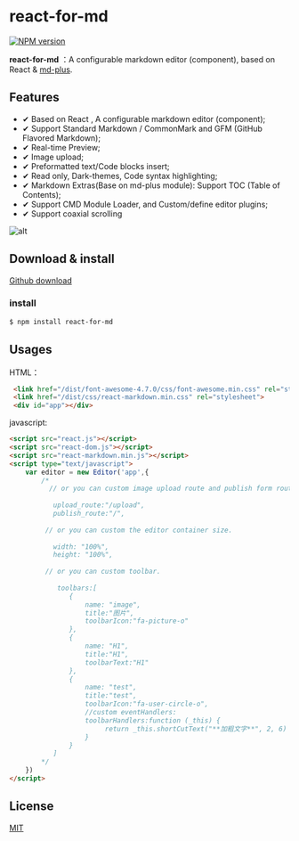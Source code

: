 # react-for-md


[![NPM version][npm-image]][npm-url]

[npm-image]: https://img.shields.io/npm/v/react-for-md.svg?style=flat-square
[npm-url]: https://www.npmjs.com/package/react-for-md

**react-for-md** ：A configurable markdown editor (component), based on React & [md-plus](https://github.com/luozaichun/md-plus).

## Features

- ✔︎ Based on React , A configurable markdown editor (component);
- ✔︎ Support Standard Markdown / CommonMark and GFM (GitHub Flavored Markdown);
- ✔︎ Real-time Preview;
- ✔︎ Image upload;
- ✔︎ Preformatted text/Code blocks insert;
- ✔︎ Read only, Dark-themes, Code syntax highlighting;
- ✔︎ Markdown Extras(Base on md-plus module): Support TOC (Table of Contents);
- ✔︎ Support CMD Module Loader, and Custom/define editor plugins;
- ✔︎ Support coaxial scrolling
  
![alt](https://raw.githubusercontent.com/wiki/luozaichun/react-for-md/screenshoot.png)

## Download & install

[Github download](https://github.com/luozaichun/react-for-md/archive/master.zip)

### install
```bash
$ npm install react-for-md 
```

## Usages

HTML：

```html
 <link href="/dist/font-awesome-4.7.0/css/font-awesome.min.css" rel="stylesheet">
 <link href="/dist/css/react-markdown.min.css" rel="stylesheet">
 <div id="app"></div>
```
javascript:

```html
<script src="react.js"></script>
<script src="react-dom.js"></script>
<script src="react-markdown.min.js"></script>
<script type="text/javascript">
    var editor = new Editor('app',{
        /*
          // or you can custom image upload route and publish form route.
 
           upload_route:"/upload",
           publish_route:"/",
 
         // or you can custom the editor container size.
 
           width: "100%",
           height: "100%",
 
         // or you can custom toolbar.
 
            toolbars:[
               {
                   name: "image",
                   title:"图片",
                   toolbarIcon:"fa-picture-o"
               },
               {
                   name: "H1",
                   title:"H1",
                   toolbarText:"H1"
               },
               {
                   name: "test",
                   title:"test",
                   toolbarIcon:"fa-user-circle-o",
                   //custom eventHandlers:
                   toolbarHandlers:function (_this) {
                        return _this.shortCutText("**加粗文字**", 2, 6)
                   }
               }
           ]
        */
    })
</script>
```

## License

[MIT](LICENSE)
